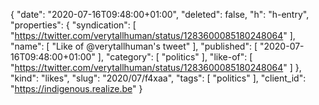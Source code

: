 {
  "date": "2020-07-16T09:48:00+01:00",
  "deleted": false,
  "h": "h-entry",
  "properties": {
    "syndication": [
      "https://twitter.com/verytallhuman/status/1283600085180248064"
    ],
    "name": [
      "Like of @verytallhuman's tweet"
    ],
    "published": [
      "2020-07-16T09:48:00+01:00"
    ],
    "category": [
      "politics"
    ],
    "like-of": [
      "https://twitter.com/verytallhuman/status/1283600085180248064"
    ]
  },
  "kind": "likes",
  "slug": "2020/07/f4xaa",
  "tags": [
    "politics"
  ],
  "client_id": "https://indigenous.realize.be"
}
